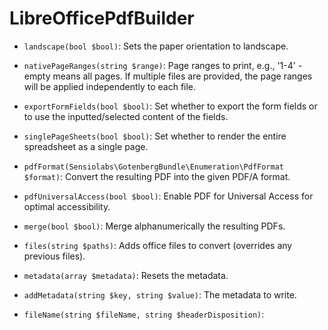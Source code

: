 LibreOfficePdfBuilder
=====================

* `landscape(bool $bool)`:
Sets the paper orientation to landscape.

* `nativePageRanges(string $range)`:
Page ranges to print, e.g., '1-4' - empty means all pages.
If multiple files are provided, the page ranges will be applied independently to each file.

* `exportFormFields(bool $bool)`:
Set whether to export the form fields or to use the inputted/selected content of the fields.

* `singlePageSheets(bool $bool)`:
Set whether to render the entire spreadsheet as a single page.

* `pdfFormat(Sensiolabs\GotenbergBundle\Enumeration\PdfFormat $format)`:
Convert the resulting PDF into the given PDF/A format.

* `pdfUniversalAccess(bool $bool)`:
Enable PDF for Universal Access for optimal accessibility.

* `merge(bool $bool)`:
Merge alphanumerically the resulting PDFs.

* `files(string $paths)`:
Adds office files to convert (overrides any previous files).

* `metadata(array $metadata)`:
Resets the metadata.

* `addMetadata(string $key, string $value)`:
The metadata to write.

* `fileName(string $fileName, string $headerDisposition)`:

